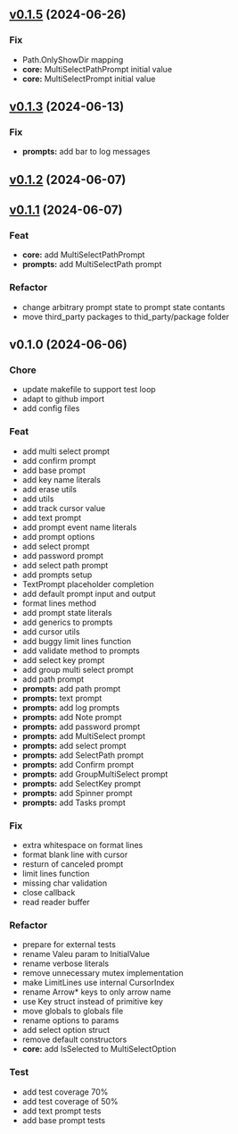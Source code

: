 
<a name="v0.1.5"></a>
## [v0.1.5](https://github.com/Mist3rBru/go-clack/compare/v0.1.3...v0.1.5) (2024-06-26)

### Fix

* Path.OnlyShowDir mapping
* **core:** MultiSelectPathPrompt initial value
* **core:** MultiSelectPrompt initial value


<a name="v0.1.3"></a>
## [v0.1.3](https://github.com/Mist3rBru/go-clack/compare/v0.1.2...v0.1.3) (2024-06-13)

### Fix

* **prompts:** add bar to log messages


<a name="v0.1.2"></a>
## [v0.1.2](https://github.com/Mist3rBru/go-clack/compare/v0.1.1...v0.1.2) (2024-06-07)


<a name="v0.1.1"></a>
## [v0.1.1](https://github.com/Mist3rBru/go-clack/compare/v0.1.0...v0.1.1) (2024-06-07)

### Feat

* **core:** add MultiSelectPathPrompt
* **prompts:** add MultiSelectPath prompt

### Refactor

* change arbitrary prompt state to prompt state contants
* move third_party packages to thid_party/package folder


<a name="v0.1.0"></a>
## v0.1.0 (2024-06-06)

### Chore

* update makefile to support test loop
* adapt to github import
* add config files

### Feat

* add multi select prompt
* add confirm prompt
* add base prompt
* add key name literals
* add erase utils
* add utils
* add track cursor value
* add text prompt
* add prompt event name literals
* add prompt options
* add select prompt
* add password prompt
* add select path prompt
* add prompts setup
* TextPrompt placeholder completion
* add default prompt input and output
* format lines method
* add prompt state literals
* add generics to prompts
* add cursor utils
* add buggy limit lines function
* add validate method to prompts
* add select key prompt
* add group multi select prompt
* add path prompt
* **prompts:** add path prompt
* **prompts:** text prompt
* **prompts:** add log prompts
* **prompts:** add Note prompt
* **prompts:** add password prompt
* **prompts:** add MultiSelect prompt
* **prompts:** add select prompt
* **prompts:** add SelectPath prompt
* **prompts:** add Confirm prompt
* **prompts:** add GroupMultiSelect prompt
* **prompts:** add SelectKey prompt
* **prompts:** add Spinner prompt
* **prompts:** add Tasks prompt

### Fix

* extra whitespace on format lines
* format blank line with cursor
* resturn of canceled prompt
* limit lines function
* missing char validation
* close callback
* read reader buffer

### Refactor

* prepare for external tests
* rename Valeu param to InitialValue
* rename verbose literals
* remove unnecessary mutex implementation
* make LimitLines use internal CursorIndex
* rename Arrow* keys to only arrow name
* use Key struct instead of primitive key
* move globals to globals file
* rename options to params
* add select option struct
* remove default constructors
* **core:** add IsSelected to MultiSelectOption

### Test

* add test coverage 70%
* add test coverage of 50%
* add text prompt tests
* add base prompt tests

